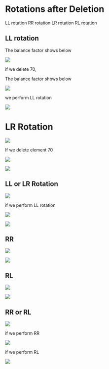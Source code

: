 # Rotations after Deletion

LL rotation
RR rotation
LR rotation
RL rotation

## LL rotation

The balance factor shows below

<img src='../assets/204_1.png'></img>

if we delete 70,

The balance factor shows below

<img src='../assets/204_2.png'></img>

we perform LL rotation

<img src='../assets/204_3.png'></img>

# LR Rotation

<img src='../assets/204_4.png'></img>

If we delete element 70

<img src='../assets/204_5.png'></img>



<img src='../assets/204_6.png'></img>

## LL or LR Rotation

<img src='../assets/204_7.png'></img>

if we perform LL rotation

<img src='../assets/204_8.png'></img>

<img src='../assets/204_9.png'></img>

## RR

<img src='../assets/204_10.png'></img>

<img src='../assets/204_11.png'></img>

## RL

<img src='../assets/204_12.png'></img>

<img src='../assets/204_13.png'></img>

## RR or RL 


<img src='../assets/204_15.png'></img>

if we perform RR


<img src='../assets/204_16.png'></img>

if we perform RL

<img src='../assets/204_17.png'></img>
